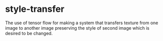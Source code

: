 # style-transfer
The use of tensor flow for making a system that transfers texture from one image to another image preserving the style of second image which is desired to be changed.
